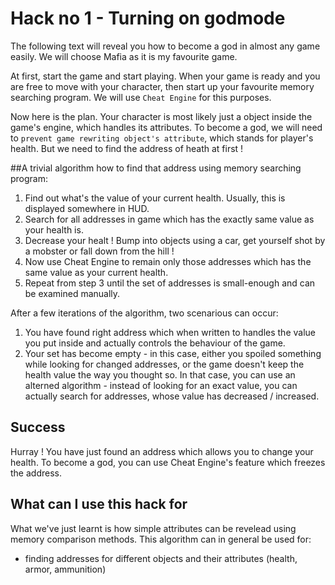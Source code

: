 # Hack no 1 - Turning on godmode

The following text will reveal you how to become a god in almost any game easily. We will choose
Mafia as it is my favourite game.

At first, start the game and start playing. When your game is ready and you are free to move with
your character, then start up your favourite memory searching program. We will use `Cheat Engine`
for this purposes.

Now here is the plan. Your character is most likely just a object inside the game's engine, which
handles its attributes. To become a god, we will need to `prevent game rewriting object's attribute`, 
which stands for player's health. But we need to find the address of heath at first !

##A trivial algorithm how to find that address using memory searching program:

1. Find out what's the value of your current health. Usually, this is displayed somewhere in HUD.
2. Search for all addresses in game which has the exactly same value as your health is.
3. Decrease your healt ! Bump into objects using a car, get yourself shot by a mobster or fall down
   from the hill !
4. Now use Cheat Engine to remain only those addresses which has the same value as your current
   health.
5. Repeat from step 3 until the set of addresses is small-enough and can be examined manually.

After a few iterations of the algorithm, two scenarious can occur:
1. You have found right address which when written to handles the value you
put inside and actually controls the behaviour of the game.
2. Your set has become empty - in this case, either you spoiled something
while looking for changed addresses, or the game doesn't keep the health value the way 
you thought so. In that case, you can use an alterned algorithm - instead of looking for 
an exact value, you can actually search for addresses, whose value has decreased / increased.

## Success
Hurray ! You have just found an address which allows you to change your health. To become a god,
       you can use Cheat Engine's feature which freezes the address.

## What can I use this hack for

What we've just learnt is how simple attributes can be revelead using memory comparison methods.
This algorithm can in general be used for:
* finding addresses for different objects and their attributes (health, armor, ammunition)
